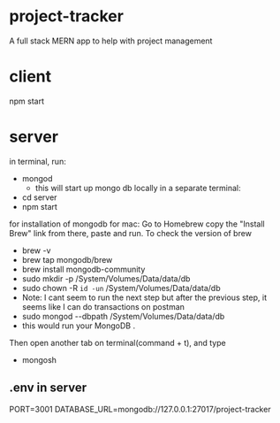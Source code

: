 # project-tracker
A full stack MERN app to help with project management

# client
npm start

# server
in terminal, run: 
- mongod
    - this will start up mongo db locally
in a separate terminal:
- cd server
- npm start

for installation of mongodb for mac:
Go to Homebrew copy the "Install Brew" link from there, paste and run. To check the version of brew
- brew -v 
- brew tap mongodb/brew 
- brew install mongodb-community 
- sudo mkdir -p /System/Volumes/Data/data/db 
- sudo chown -R `id -un` /System/Volumes/Data/data/db 
- Note: I cant seem to run the next step but after the previous step, it seems like I can do transactions on postman
- sudo mongod --dbpath /System/Volumes/Data/data/db 
- this would run your MongoDB .

Then open another tab on terminal(command + t), and type
- mongosh

## .env in server
PORT=3001
DATABASE_URL=mongodb://127.0.0.1:27017/project-tracker